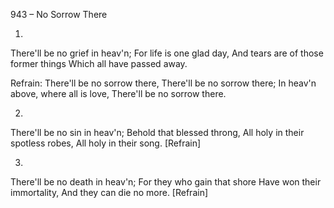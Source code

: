 943 – No Sorrow There 


1.
There'll be no grief in heav'n;
For life is one glad day,
And tears are of those former things
Which all have passed away.

Refrain:
There'll be no sorrow there,
There'll be no sorrow there;
In heav'n above, where all is love,
There'll be no sorrow there.

2.
There'll be no sin in heav'n;
Behold that blessed throng,
All holy in their spotless robes,
All holy in their song.  [Refrain]

3.
There'll be no death in heav'n;
For they who gain that shore
Have won their immortality,
And they can die no more. [Refrain]
